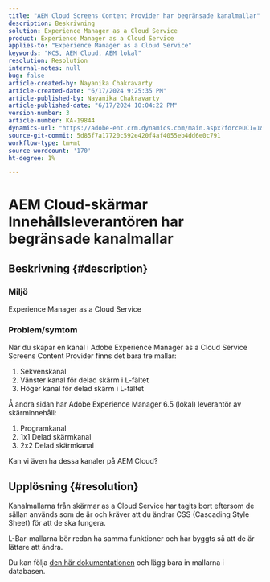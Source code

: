 ```yaml
---
title: "AEM Cloud Screens Content Provider har begränsade kanalmallar"
description: Beskrivning
solution: Experience Manager as a Cloud Service
product: Experience Manager as a Cloud Service
applies-to: "Experience Manager as a Cloud Service"
keywords: "KCS, AEM Cloud, AEM lokal"
resolution: Resolution
internal-notes: null
bug: false
article-created-by: Nayanika Chakravarty
article-created-date: "6/17/2024 9:25:35 PM"
article-published-by: Nayanika Chakravarty
article-published-date: "6/17/2024 10:04:22 PM"
version-number: 3
article-number: KA-19844
dynamics-url: "https://adobe-ent.crm.dynamics.com/main.aspx?forceUCI=1&pagetype=entityrecord&etn=knowledgearticle&id=dabdf11d-f02c-ef11-840b-0022480a40c2"
source-git-commit: 5d85f7a17720c592e420f4af4055eb4dd6e0c791
workflow-type: tm+mt
source-wordcount: '170'
ht-degree: 1%

---
```


# AEM Cloud-skärmar Innehållsleverantören har begränsade kanalmallar

## Beskrivning {#description}


### <b>Miljö</b>

Experience Manager as a Cloud Service

### <b>Problem/symtom</b>

När du skapar en kanal i Adobe Experience Manager as a Cloud Service Screens Content Provider finns det bara tre mallar:

1. Sekvenskanal
2. Vänster kanal för delad skärm i L-fältet
3. Höger kanal för delad skärm i L-fältet




Å andra sidan har Adobe Experience Manager 6.5 (lokal) leverantör av skärminnehåll:

1. Programkanal
2. 1x1 Delad skärmkanal
3. 2x2 Delad skärmkanal


Kan vi även ha dessa kanaler på AEM Cloud?


## Upplösning {#resolution}


Kanalmallarna från skärmar as a Cloud Service har tagits bort eftersom de sällan används som de är och kräver att du ändrar CSS (Cascading Style Sheet) för att de ska fungera.

L-Bar-mallarna bör redan ha samma funktioner och har byggts så att de är lättare att ändra.

Du kan följa [den här dokumentationen](https://experienceleague.adobe.com/en/docs/experience-manager-screens/user-guide/developing/creating-custom-templates-multizone-layouts) och lägg bara in mallarna i databasen.
